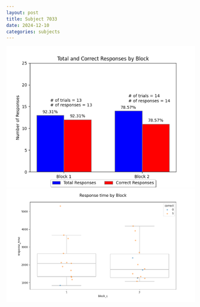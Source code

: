 ```yaml
---
layout: post
title: Subject 7033
date: 2024-12-10
categories: subjects
---
```


![](data/7033/run-27/7033_ATS_responses.png)
![](data/7033/run-27/7033_ATS_rt.png)
